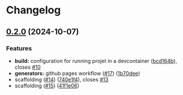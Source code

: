# Changelog

## [0.2.0](https://github.com/constructions-incongrues/plomberie/compare/v0.1.0...v0.2.0) (2024-10-07)


### Features

* **build:** configuration for running projet in a devcontainer ([bcd164b](https://github.com/constructions-incongrues/plomberie/commit/bcd164b6e20a0022fbbbf1d4a21cf96e3b23421f)), closes [#10](https://github.com/constructions-incongrues/plomberie/issues/10)
* **generators:** github pages workflow ([#17](https://github.com/constructions-incongrues/plomberie/issues/17)) ([1b70dee](https://github.com/constructions-incongrues/plomberie/commit/1b70dee5c02b997a09091c145c0da45f1eb4e1d9))
* scaffolding ([#14](https://github.com/constructions-incongrues/plomberie/issues/14)) ([740e1f4](https://github.com/constructions-incongrues/plomberie/commit/740e1f4b049aa4bf3bc42c188f21f0ff3c9d0d8c)), closes [#13](https://github.com/constructions-incongrues/plomberie/issues/13)
* scaffolding ([#15](https://github.com/constructions-incongrues/plomberie/issues/15)) ([41f1e06](https://github.com/constructions-incongrues/plomberie/commit/41f1e069d2e100d72213d4d9d1b851defeb985a1))
